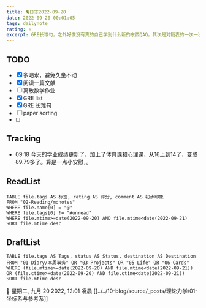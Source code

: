 ```yaml
---
title: 🐈日志2022-09-20
date: 2022-09-20 00:01:05
tags: dailynote
rating: ⭐️
excerpt: GRE长难句，之外好像没有真的自己学到什么新的东西QAQ，其次是对链表的一次一次画图后感觉有所掌握，争取明天趁着记忆还在把作业都写完先。
---
```

## TODO
- [x] 多喝水，避免久坐不动
- [x] 阅读一篇文献
- [ ] 离散数学作业
- [x] GRE list
- [x] GRE 长难句
- [ ] paper sorting
- [ ] 

## Tracking

- 09:18 今天的学业成绩更新了，加上了体育课和心理课，从16上到14了，变成89.79多了。算是一点小安慰，。


## ReadList 
<!--此处显示今日已阅读文献-->
```dataview
TABLE file.tags AS 标签, rating AS 评分, comment AS 初步印象
FROM "02-Reading/mdnotes"
WHERE file.name[0] = "@"
WHERE file.tags[0] != "#unread"
WHERE file.mtime>=date(2022-09-20) AND file.mtime<date(2022-09-21)
SORT file.mtime desc
```

## DraftList
<!--此处显示今日新增或修改的草稿或其它非文献笔记文件-->

```dataview
TABLE file.tags AS Tags, status AS Status, destination AS Destination
FROM "01-Diary/本周事务" OR "03-Projects" OR "05-Life" OR "06-Cards"
WHERE (file.mtime>=date(2022-09-20) AND file.mtime<date(2022-09-21)) OR (file.ctime>=date(2022-09-20) AND file.ctime<date(2022-09-21))
SORT file.mtime desc
```
🍅 星期二, 九月 20 2022, 12:01 凌晨 [[../../10-blog/source/_posts/理论力学/01-坐标系与参考系]]